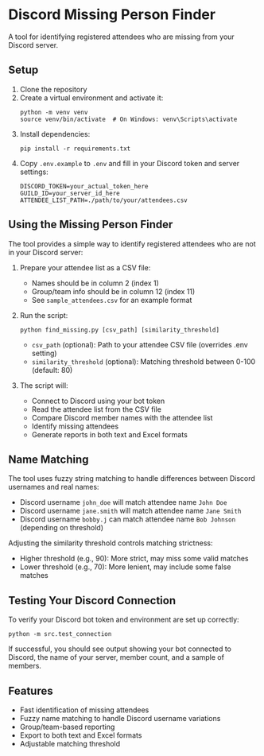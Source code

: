 # Discord Missing Person Finder

A tool for identifying registered attendees who are missing from your Discord server.

## Setup

1. Clone the repository
2. Create a virtual environment and activate it:
   ```
   python -m venv venv
   source venv/bin/activate  # On Windows: venv\Scripts\activate
   ```
3. Install dependencies:
   ```
   pip install -r requirements.txt
   ```
4. Copy `.env.example` to `.env` and fill in your Discord token and server settings:
   ```
   DISCORD_TOKEN=your_actual_token_here
   GUILD_ID=your_server_id_here
   ATTENDEE_LIST_PATH=./path/to/your/attendees.csv
   ```

## Using the Missing Person Finder

The tool provides a simple way to identify registered attendees who are not in your Discord server:

1. Prepare your attendee list as a CSV file:
   - Names should be in column 2 (index 1)
   - Group/team info should be in column 12 (index 11)
   - See `sample_attendees.csv` for an example format

2. Run the script:
   ```
   python find_missing.py [csv_path] [similarity_threshold]
   ```
   
   - `csv_path` (optional): Path to your attendee CSV file (overrides .env setting)
   - `similarity_threshold` (optional): Matching threshold between 0-100 (default: 80)

3. The script will:
   - Connect to Discord using your bot token
   - Read the attendee list from the CSV file
   - Compare Discord member names with the attendee list
   - Identify missing attendees
   - Generate reports in both text and Excel formats

## Name Matching

The tool uses fuzzy string matching to handle differences between Discord usernames and real names:

- Discord username `john_doe` will match attendee name `John Doe`
- Discord username `jane.smith` will match attendee name `Jane Smith`
- Discord username `bobby.j` can match attendee name `Bob Johnson` (depending on threshold)

Adjusting the similarity threshold controls matching strictness:
- Higher threshold (e.g., 90): More strict, may miss some valid matches
- Lower threshold (e.g., 70): More lenient, may include some false matches

## Testing Your Discord Connection

To verify your Discord bot token and environment are set up correctly:

```
python -m src.test_connection
```

If successful, you should see output showing your bot connected to Discord, the name of your server, member count, and a sample of members.

## Features

- Fast identification of missing attendees
- Fuzzy name matching to handle Discord username variations
- Group/team-based reporting
- Export to both text and Excel formats
- Adjustable matching threshold